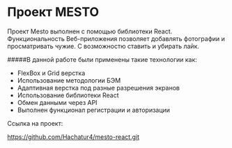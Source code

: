 # Проект MESTO 
Проект Mesto выполнен с помощью библиотеки React. Функциональность Веб-приложения позволяет добавлять фотографии и просматривать чужие. С возможностю ставить и убирать лайк.

#####В данной работе были применены такие технологии как:

- FlexBox и Grid верстка
- Использование методологии БЭМ
- Адаптивная верстка под разные разрешения экранов
- Использование библиотеки React
- Обмен данными через API
- Выполнен функционал регистрации и авторизации

Ссылка на проект: 

https://github.com/Hachatur4/mesto-react.git